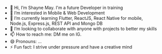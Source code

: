 - 👋 Hi, I’m Shayne May. I'm a future Developer in training
- 👀 I’m interested in Mobile & Web Development
- 🌱 I’m currently learning Flutter, ReactJS, React Native for mobile, Node.js, Express.js, REST API and Mongo DB
- 💞️ I’m looking to collaborate with anyone with projects to better my skills
- 📫 How to reach me: DM me on IG.
- 😄 Pronouns: ...
- ⚡ Fun fact: I strive under pressure and have a creative mind
